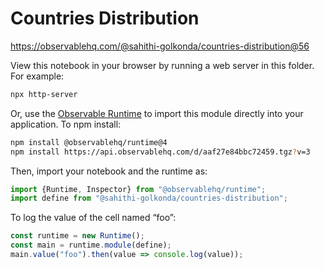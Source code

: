 # Countries Distribution

https://observablehq.com/@sahithi-golkonda/countries-distribution@56

View this notebook in your browser by running a web server in this folder. For
example:

~~~sh
npx http-server
~~~

Or, use the [Observable Runtime](https://github.com/observablehq/runtime) to
import this module directly into your application. To npm install:

~~~sh
npm install @observablehq/runtime@4
npm install https://api.observablehq.com/d/aaf27e84bbc72459.tgz?v=3
~~~

Then, import your notebook and the runtime as:

~~~js
import {Runtime, Inspector} from "@observablehq/runtime";
import define from "@sahithi-golkonda/countries-distribution";
~~~

To log the value of the cell named “foo”:

~~~js
const runtime = new Runtime();
const main = runtime.module(define);
main.value("foo").then(value => console.log(value));
~~~
